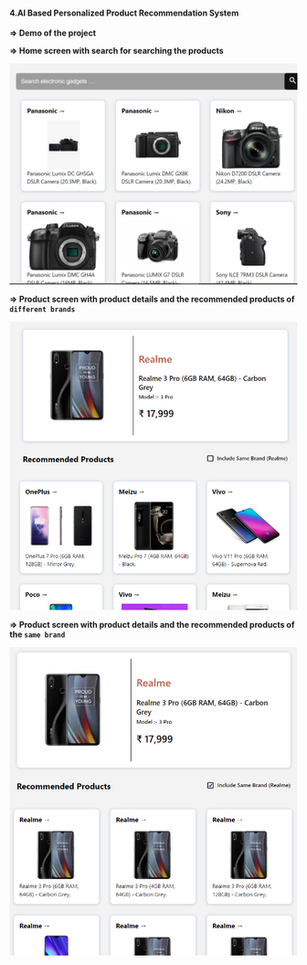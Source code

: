 #### 4.AI Based Personalized Product Recommendation System

**=> Demo of the project**

**=> Home screen with search for searching the products**

![image](images/1.PNG)

**=> Product screen with product details and the recommended products of `different brands`**

![image](images/2.PNG)

**=> Product screen with product details and the recommended products of the `same brand`**

![image](images/3.PNG)
